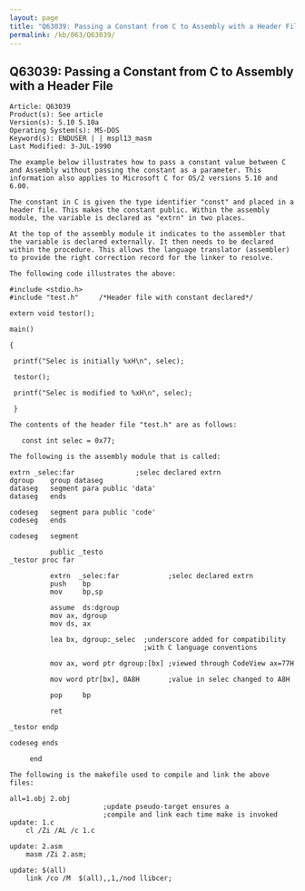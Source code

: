 ```yaml
---
layout: page
title: "Q63039: Passing a Constant from C to Assembly with a Header File"
permalink: /kb/063/Q63039/
---
```


## Q63039: Passing a Constant from C to Assembly with a Header File

	Article: Q63039
	Product(s): See article
	Version(s): 5.10 5.10a
	Operating System(s): MS-DOS
	Keyword(s): ENDUSER | | mspl13_masm
	Last Modified: 3-JUL-1990
	
	The example below illustrates how to pass a constant value between C
	and Assembly without passing the constant as a parameter. This
	information also applies to Microsoft C for OS/2 versions 5.10 and
	6.00.
	
	The constant in C is given the type identifier "const" and placed in a
	header file. This makes the constant public. Within the assembly
	module, the variable is declared as "extrn" in two places.
	
	At the top of the assembly module it indicates to the assembler that
	the variable is declared externally. It then needs to be declared
	within the procedure. This allows the language translator (assembler)
	to provide the right correction record for the linker to resolve.
	
	The following code illustrates the above:
	
	#include <stdio.h>
	#include "test.h"     /*Header file with constant declared*/
	
	extern void testor();
	
	main()
	
	{
	
	 printf("Selec is initially %xH\n", selec);
	
	 testor();
	
	 printf("Selec is modified to %xH\n", selec);
	
	 }
	
	The contents of the header file "test.h" are as follows:
	
	   const int selec = 0x77;
	
	The following is the assembly module that is called:
	
	extrn _selec:far               ;selec declared extrn
	dgroup    group dataseg
	dataseg   segment para public 'data'
	dataseg   ends
	
	codeseg   segment para public 'code'
	codeseg   ends
	
	codeseg   segment
	
	          public _testo
	_testor proc far
	
	          extrn  _selec:far            ;selec declared extrn
	          push    bp
	          mov     bp,sp
	
	          assume  ds:dgroup
	          mov ax, dgroup
	          mov ds, ax
	
	          lea bx, dgroup:_selec  ;underscore added for compatibility
	                                 ;with C language conventions
	
	          mov ax, word ptr dgroup:[bx] ;viewed through CodeView ax=77H
	
	          mov word ptr[bx], 0A8H       ;value in selec changed to A8H
	
	          pop     bp
	
	          ret
	
	_testor endp
	
	codeseg ends
	
	     end
	
	The following is the makefile used to compile and link the above
	files:
	
	all=1.obj 2.obj
	                       ;update pseudo-target ensures a
	                       ;compile and link each time make is invoked
	update: 1.c
	    cl /Zi /AL /c 1.c
	
	update: 2.asm
	    masm /Zi 2.asm;
	
	update: $(all)
	    link /co /M  $(all),,1,/nod llibcer;
